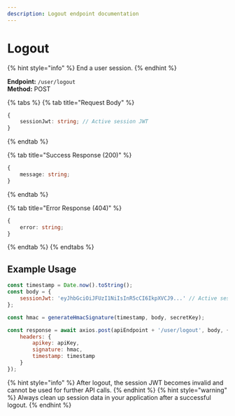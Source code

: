 ```yaml
---
description: Logout endpoint documentation
---
```


# Logout

{% hint style="info" %} End a user session. {% endhint %}

**Endpoint:** `/user/logout`  
**Method:** POST

{% tabs %} {% tab title="Request Body" %}

```typescript
{
    sessionJwt: string; // Active session JWT
}
```

{% endtab %}

{% tab title="Success Response (200)" %}

```typescript
{
    message: string;
}
```

{% endtab %}

{% tab title="Error Response (404)" %}

```typescript
{
    error: string;
}
```

{% endtab %} {% endtabs %}

## Example Usage

```javascript
const timestamp = Date.now().toString();
const body = {
    sessionJwt: 'eyJhbGciOiJFUzI1NiIsInR5cCI6IkpXVCJ9...' // Active session JWT
};

const hmac = generateHmacSignature(timestamp, body, secretKey);

const response = await axios.post(apiEndpoint + '/user/logout', body, {
    headers: {
        apikey: apiKey,
        signature: hmac,
        timestamp: timestamp
    }
});
```

{% hint style="info" %} After logout, the session JWT becomes invalid and cannot be used for further API calls. {% endhint %} {% hint style="warning" %} Always clean up session data in your application after a successful logout. {% endhint %}
